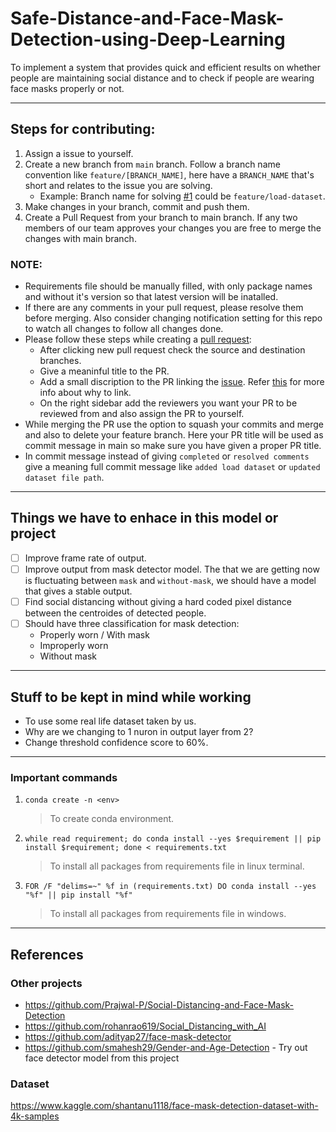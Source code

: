 # Safe-Distance-and-Face-Mask-Detection-using-Deep-Learning
To implement a system that provides quick and efficient results on whether people are maintaining social distance and to check if people are wearing face masks properly or not.

---
## Steps for contributing:
1. Assign a issue to yourself.
2. Create a new branch from `main` branch. Follow a branch name convention like `feature/[BRANCH_NAME]`, here have a `BRANCH_NAME` that's short and relates to the issue you are solving.
    - Example: Branch name for solving [#1] could be `feature/load-dataset`.
3. Make changes in your branch, commit and push them.
4. Create a Pull Request from your branch to main branch. If any two members of our team approves your changes you are free to merge the changes with main branch.

### NOTE:
- Requirements file should be manually filled, with only package names and without it's version so that latest version will be inatalled.
- If there are any comments in your pull request, please resolve them before merging. Also consider changing notification setting for this repo to watch all changes to follow all changes done.
- Please follow these steps while creating a [pull request]:
    - After clicking new pull request check the source and destination branches.
    - Give a meaninful title to the PR.
    - Add a small discription to the PR linking the [issue]. Refer [this] for more info about why to link.
    - On the right sidebar add the reviewers you want your PR to be reviewed from and also assign the PR to yourself.
- While merging the PR use the option to squash your commits and merge and also to delete your feature branch. Here your PR title will be used as commit message in main so make sure you have given a proper PR title.
- In commit message instead of giving `completed` or `resolved comments` give a meaning full commit message like `added load dataset` or `updated dataset file path`.

---
## Things we have to enhace in this model or project
- [ ] Improve frame rate of output.
- [ ] Improve output from mask detector model. The that we are getting now is fluctuating between `mask` and `without-mask`, we should have a model that gives a stable output.
- [ ] Find social distancing without giving a hard coded pixel distance between the centroides of detected people.
- [ ] Should have three classification for mask detection:
    - Properly worn / With mask
    - Improperly worn
    - Without mask

---
## Stuff to be kept in mind while working
- To use some real life dataset taken by us.
- Why are we changing to 1 nuron in output layer from 2?
- Change threshold confidence score to 60%.

---
### Important commands
1. `conda create -n <env>`
    > To create conda environment.
2. `while read requirement; do conda install --yes $requirement || pip install $requirement; done < requirements.txt`
    > To install all packages from requirements file in linux terminal.
3. `FOR /F "delims=~" %f in (requirements.txt) DO conda install --yes "%f" || pip install "%f"`
    > To install all packages from requirements file in windows.

---
## References
### Other projects
-   https://github.com/Prajwal-P/Social-Distancing-and-Face-Mask-Detection
-   https://github.com/rohanrao619/Social_Distancing_with_AI
-   https://github.com/adityap27/face-mask-detector
-   https://github.com/smahesh29/Gender-and-Age-Detection - Try out face detector model from this project
### Dataset
https://www.kaggle.com/shantanu1118/face-mask-detection-dataset-with-4k-samples



[#1]: https://github.com/Prajwal-P/Safe-Distance-and-Face-Mask-Detection-using-Deep-Learning/issues/1
[pull request]: https://github.com/Prajwal-P/Safe-Distance-and-Face-Mask-Detection-using-Deep-Learning/pulls
[issue]: https://github.com/Prajwal-P/Safe-Distance-and-Face-Mask-Detection-using-Deep-Learning/issues
[this]: https://docs.github.com/en/issues/tracking-your-work-with-issues/linking-a-pull-request-to-an-issue

